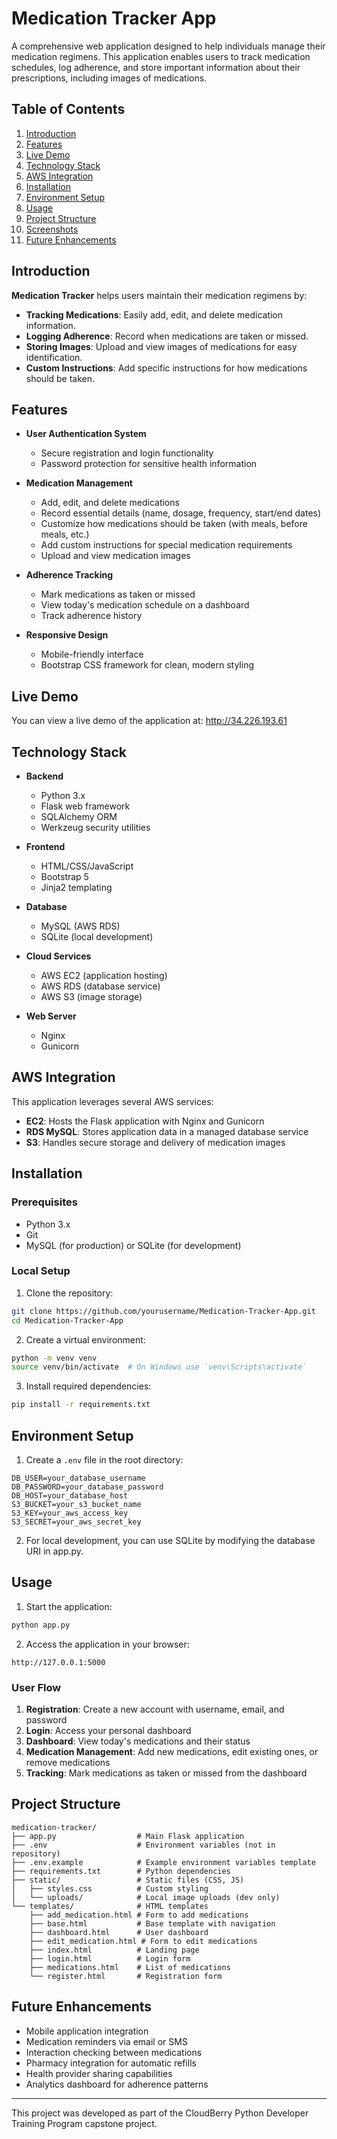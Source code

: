 # Medication Tracker App

A comprehensive web application designed to help individuals manage their medication regimens. This application enables users to track medication schedules, log adherence, and store important information about their prescriptions, including images of medications.

## Table of Contents
1. [Introduction](#introduction)
2. [Features](#features)
3. [Live Demo](#live-demo)
4. [Technology Stack](#technology-stack)
5. [AWS Integration](#aws-integration)
6. [Installation](#installation)
7. [Environment Setup](#environment-setup)
8. [Usage](#usage)
9. [Project Structure](#project-structure)
10. [Screenshots](#screenshots)
11. [Future Enhancements](#future-enhancements)

## Introduction

**Medication Tracker** helps users maintain their medication regimens by:
* **Tracking Medications**: Easily add, edit, and delete medication information.
* **Logging Adherence**: Record when medications are taken or missed.
* **Storing Images**: Upload and view images of medications for easy identification.
* **Custom Instructions**: Add specific instructions for how medications should be taken.

## Features

* **User Authentication System**
  * Secure registration and login functionality
  * Password protection for sensitive health information

* **Medication Management**
  * Add, edit, and delete medications
  * Record essential details (name, dosage, frequency, start/end dates)
  * Customize how medications should be taken (with meals, before meals, etc.)
  * Add custom instructions for special medication requirements
  * Upload and view medication images

* **Adherence Tracking**
  * Mark medications as taken or missed
  * View today's medication schedule on a dashboard
  * Track adherence history

* **Responsive Design**
  * Mobile-friendly interface
  * Bootstrap CSS framework for clean, modern styling

## Live Demo

You can view a live demo of the application at: http://34.226.193.61

## Technology Stack

* **Backend**
  * Python 3.x
  * Flask web framework
  * SQLAlchemy ORM
  * Werkzeug security utilities

* **Frontend**
  * HTML/CSS/JavaScript
  * Bootstrap 5
  * Jinja2 templating

* **Database**
  * MySQL (AWS RDS)
  * SQLite (local development)

* **Cloud Services**
  * AWS EC2 (application hosting)
  * AWS RDS (database service)
  * AWS S3 (image storage)
  
* **Web Server**
  * Nginx
  * Gunicorn

## AWS Integration

This application leverages several AWS services:

* **EC2**: Hosts the Flask application with Nginx and Gunicorn
* **RDS MySQL**: Stores application data in a managed database service
* **S3**: Handles secure storage and delivery of medication images

## Installation

### Prerequisites
* Python 3.x
* Git
* MySQL (for production) or SQLite (for development)

### Local Setup

1. Clone the repository:
```bash
git clone https://github.com/yourusername/Medication-Tracker-App.git
cd Medication-Tracker-App
```

2. Create a virtual environment:
```bash
python -m venv venv
source venv/bin/activate  # On Windows use `venv\Scripts\activate`
```

3. Install required dependencies:
```bash
pip install -r requirements.txt
```

## Environment Setup

1. Create a `.env` file in the root directory:
```
DB_USER=your_database_username
DB_PASSWORD=your_database_password
DB_HOST=your_database_host
S3_BUCKET=your_s3_bucket_name
S3_KEY=your_aws_access_key
S3_SECRET=your_aws_secret_key
```

2. For local development, you can use SQLite by modifying the database URI in app.py.

## Usage

1. Start the application:
```bash
python app.py
```

2. Access the application in your browser:
```
http://127.0.0.1:5000
```

### User Flow

1. **Registration**: Create a new account with username, email, and password
2. **Login**: Access your personal dashboard
3. **Dashboard**: View today's medications and their status
4. **Medication Management**: Add new medications, edit existing ones, or remove medications
5. **Tracking**: Mark medications as taken or missed from the dashboard

## Project Structure

```
medication-tracker/
├── app.py                  # Main Flask application
├── .env                    # Environment variables (not in repository)
├── .env.example            # Example environment variables template
├── requirements.txt        # Python dependencies
├── static/                 # Static files (CSS, JS)
│   ├── styles.css          # Custom styling
│   └── uploads/            # Local image uploads (dev only)
└── templates/              # HTML templates
    ├── add_medication.html # Form to add medications
    ├── base.html           # Base template with navigation
    ├── dashboard.html      # User dashboard
    ├── edit_medication.html # Form to edit medications
    ├── index.html          # Landing page
    ├── login.html          # Login form
    ├── medications.html    # List of medications
    └── register.html       # Registration form
```

## Future Enhancements

* Mobile application integration
* Medication reminders via email or SMS
* Interaction checking between medications
* Pharmacy integration for automatic refills
* Health provider sharing capabilities
* Analytics dashboard for adherence patterns

---

This project was developed as part of the CloudBerry Python Developer Training Program capstone project.
